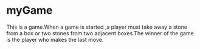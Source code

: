 # myGame
This is a game.When a game is started ,a player must take away a stone from a box or two stones from two adjacent boxes.The winner of the game is the player who makes the last move.
